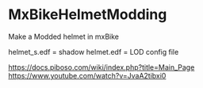 # MxBikeHelmetModding
Make a Modded helmet in mxBike

helmet_s.edf = shadow
helmet.edf = LOD config file

https://docs.piboso.com/wiki/index.php?title=Main_Page
https://www.youtube.com/watch?v=JvaA2tibxi0
